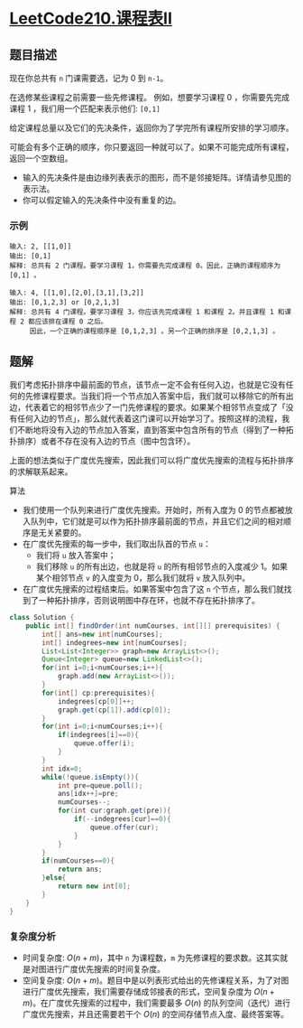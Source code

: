 # [LeetCode210.课程表II](https://leetcode-cn.com/problems/course-schedule-ii/)
## 题目描述
现在你总共有 `n` 门课需要选，记为 0 到 `n-1`。

在选修某些课程之前需要一些先修课程。 例如，想要学习课程 0 ，你需要先完成课程 1 ，我们用一个匹配来表示他们: `[0,1]`

给定课程总量以及它们的先决条件，返回你为了学完所有课程所安排的学习顺序。

可能会有多个正确的顺序，你只要返回一种就可以了。如果不可能完成所有课程，返回一个空数组。

- 输入的先决条件是由边缘列表表示的图形，而不是邻接矩阵。详情请参见图的表示法。
- 你可以假定输入的先决条件中没有重复的边。
### 示例
```
输入: 2, [[1,0]] 
输出: [0,1]
解释: 总共有 2 门课程。要学习课程 1，你需要先完成课程 0。因此，正确的课程顺序为 [0,1] 。
```
```
输入: 4, [[1,0],[2,0],[3,1],[3,2]]
输出: [0,1,2,3] or [0,2,1,3]
解释: 总共有 4 门课程。要学习课程 3，你应该先完成课程 1 和课程 2。并且课程 1 和课程 2 都应该排在课程 0 之后。
     因此，一个正确的课程顺序是 [0,1,2,3] 。另一个正确的排序是 [0,2,1,3] 。
```
## 题解
我们考虑拓扑排序中最前面的节点，该节点一定不会有任何入边，也就是它没有任何的先修课程要求。当我们将一个节点加入答案中后，我们就可以移除它的所有出边，代表着它的相邻节点少了一门先修课程的要求。如果某个相邻节点变成了「没有任何入边的节点」，那么就代表着这门课可以开始学习了。按照这样的流程，我们不断地将没有入边的节点加入答案，直到答案中包含所有的节点（得到了一种拓扑排序）或者不存在没有入边的节点（图中包含环）。

上面的想法类似于广度优先搜索，因此我们可以将广度优先搜索的流程与拓扑排序的求解联系起来。

算法

- 我们使用一个队列来进行广度优先搜索。开始时，所有入度为 0 的节点都被放入队列中，它们就是可以作为拓扑排序最前面的节点，并且它们之间的相对顺序是无关紧要的。
- 在广度优先搜索的每一步中，我们取出队首的节点 `u`：
  - 我们将 `u` 放入答案中；
  - 我们移除 `u` 的所有出边，也就是将 `u` 的所有相邻节点的入度减少 1。如果某个相邻节点 `v` 的入度变为 0，那么我们就将 `v` 放入队列中。
- 在广度优先搜索的过程结束后。如果答案中包含了这 `n` 个节点，那么我们就找到了一种拓扑排序，否则说明图中存在环，也就不存在拓扑排序了。

```java
class Solution {
    public int[] findOrder(int numCourses, int[][] prerequisites) {
        int[] ans=new int[numCourses];
        int[] indegrees=new int[numCourses];
        List<List<Integer>> graph=new ArrayList<>();
        Queue<Integer> queue=new LinkedList<>();
        for(int i=0;i<numCourses;i++){
            graph.add(new ArrayList<>());
        }
        for(int[] cp:prerequisites){
            indegrees[cp[0]]++;
            graph.get(cp[1]).add(cp[0]);
        }
        for(int i=0;i<numCourses;i++){
            if(indegrees[i]==0){
                queue.offer(i);
            }
        }
        int idx=0;
        while(!queue.isEmpty()){
            int pre=queue.poll();
            ans[idx++]=pre;
            numCourses--;
            for(int cur:graph.get(pre)){
                if(--indegrees[cur]==0){
                    queue.offer(cur);
                }
            }
        }
        if(numCourses==0){
            return ans;
        }else{
            return new int[0];
        }
    }
}
```
### 复杂度分析
- 时间复杂度: $O(n+m)$，其中 `n` 为课程数，`m` 为先修课程的要求数。这其实就是对图进行广度优先搜索的时间复杂度。
- 空间复杂度: $O(n+m)$。题目中是以列表形式给出的先修课程关系，为了对图进行广度优先搜索，我们需要存储成邻接表的形式，空间复杂度为 $O(n+m)$。在广度优先搜索的过程中，我们需要最多 $O(n)$ 的队列空间（迭代）进行广度优先搜索，并且还需要若干个 $O(n)$ 的空间存储节点入度、最终答案等。
